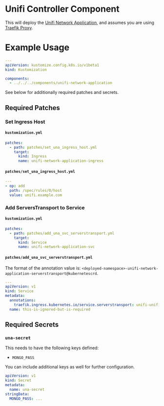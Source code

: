 # Unifi Controller Component

This will deploy the [Unifi Network Application](https://github.com/linuxserver/docker-unifi-network-application), and
assumes you are using [Traefik Proxy](https://traefik.io/traefik).

# Example Usage

```yaml
---
apiVersion: kustomize.config.k8s.io/v1beta1
kind: Kustomization

components:
  - ../../../components/unifi-network-application
```

See below for additionally required patches and secrets.

## Required Patches

### Set Ingress Host

#### `kustomization.yml`

```yaml
patches:
  - path: patches/set_una_ingress_host.yml
    target:
      kind: Ingress
      name: unifi-network-application-ingress
```

#### `patches/set_una_ingress_host.yml`

```yaml
---
- op: add
  path: /spec/rules/0/host
  value: unifi.example.com
```

### Add ServersTransport to Service

#### `kustomization.yml`

```yaml
patches:
  - path: patches/add_una_svc_serverstransport.yml
    target:
      kind: Service
      name: unifi-network-application-svc
```

#### `patches/add_una_svc_serverstransport.yml`

The format of the annotation value is: `<deployed-namespace>-unifi-network-application-serverstransport@kubernetescrd`.

```yaml
---
apiVersion: v1
kind: Service
metadata:
  annotations:
    traefik.ingress.kubernetes.io/service.serverstransport: unifi-unifi-network-application-serverstransport@kubernetescrd
  name: this-is-ignored-but-is-required
```

## Required Secrets

### `una-secret`

This needs to have the following keys defined:
 - `MONGO_PASS`

You can include additional keys as well for further configuration.

```yaml
apiVersion: v1
kind: Secret
metadata:
  name: una-secret
stringData:
  MONGO_PASS: ...
```
